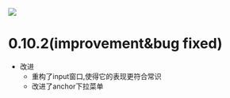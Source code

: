 ![](https://z3.ax1x.com/2021/05/18/ghyvtO.png)
# 0.10.2(improvement&bug fixed)
- 改进
  - 重构了input窗口,使得它的表现更符合常识
  - 改进了anchor下拉菜单
  